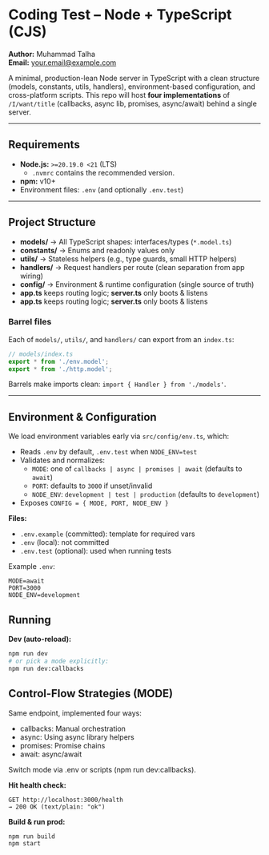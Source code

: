 # Coding Test – Node + TypeScript (CJS)

**Author:** Muhammad Talha  
**Email:** your.email@example.com

A minimal, production-lean Node server in TypeScript with a clean structure (models, constants, utils, handlers), environment-based configuration, and cross-platform scripts. This repo will host **four implementations** of `/I/want/title` (callbacks, async lib, promises, async/await) behind a single server.

---

## Requirements

- **Node.js:** `>=20.19.0 <21` (LTS)
  - `.nvmrc` contains the recommended version.
- **npm:** v10+
- Environment files: `.env` (and optionally `.env.test`)

---

## Project Structure

- **models/** → All TypeScript shapes: interfaces/types (`*.model.ts`)
- **constants/** → Enums and readonly values only
- **utils/** → Stateless helpers (e.g., type guards, small HTTP helpers)
- **handlers/** → Request handlers per route (clean separation from app wiring)
- **config/** → Environment & runtime configuration (single source of truth)
- **app.ts** keeps routing logic; **server.ts** only boots & listens
- **app.ts** keeps routing logic; **server.ts** only boots & listens

### Barrel files

Each of `models/`, `utils/`, and `handlers/` can export from an `index.ts`:

```ts
// models/index.ts
export * from './env.model';
export * from './http.model';
```

Barrels make imports clean: `import { Handler } from './models'`.

---

## Environment & Configuration

We load environment variables early via `src/config/env.ts`, which:

- Reads `.env` by default, `.env.test` when `NODE_ENV=test`
- Validates and normalizes:
  - `MODE`: one of `callbacks | async | promises | await` (defaults to `await`)
  - `PORT`: defaults to `3000` if unset/invalid
  - `NODE_ENV`: `development | test | production` (defaults to `development`)
- Exposes `CONFIG = { MODE, PORT, NODE_ENV }`

**Files:**

- `.env.example` (committed): template for required vars
- `.env` (local): not committed
- `.env.test` (optional): used when running tests

Example `.env`:

```
MODE=await
PORT=3000
NODE_ENV=development
```

## Running

**Dev (auto-reload):**

```bash
npm run dev
# or pick a mode explicitly:
npm run dev:callbacks
```

## Control-Flow Strategies (MODE)

Same endpoint, implemented four ways:

- callbacks: Manual orchestration
- async: Using async library helpers
- promises: Promise chains
- await: async/await

Switch mode via .env or scripts (npm run dev:callbacks).

**Hit health check:**

```
GET http://localhost:3000/health
→ 200 OK (text/plain: "ok")
```

**Build & run prod:**

```bash
npm run build
npm start
```
